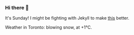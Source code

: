 ### Hi there :wave:

It's Sunday! I might be fighting with Jekyll to make [this](https://swissclubtoronto.ca) better.

Weather in Toronto: blowing snow, at +1°C.
